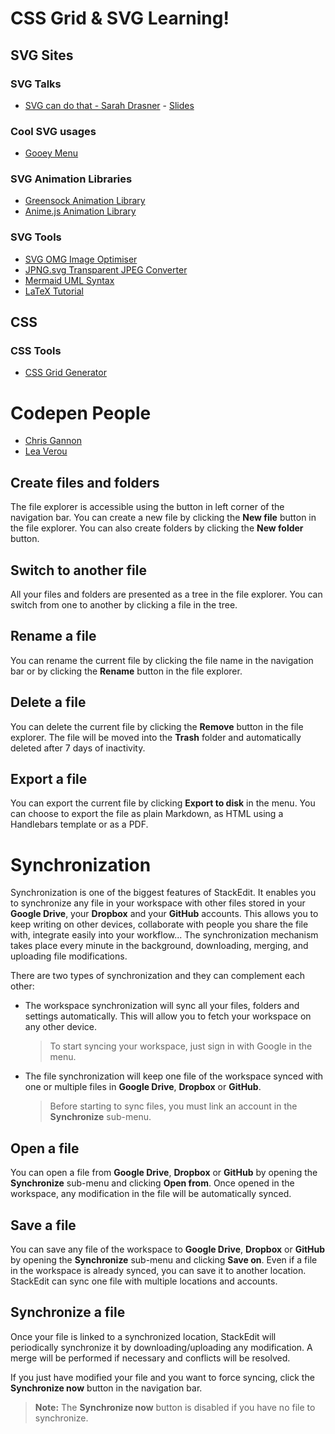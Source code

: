 # CSS Grid & SVG Learning!

## SVG Sites

### SVG Talks

- [SVG can do that - Sarah Drasner](https://youtu.be/dv2TvTXQ4FQ) - [Slides](http://slides.com/sdrasner/svg-can-do-that#/)

### Cool SVG usages

 - [Gooey Menu](https://codepen.io/lbebber/pen/LELBEo)

### SVG Animation Libraries

 - [Greensock Animation Library](https://greensock.com/)
 - [Anime.js Animation Library](https://animejs.com/)

### SVG Tools

- [SVG OMG Image Optimiser](https://jakearchibald.github.io/svgomg/)
- [JPNG.svg Transparent JPEG Converter](https://codepen.io/shshaw/pen/LVKEdv)
- [Mermaid UML Syntax](https://mermaid-js.github.io/mermaid/#/)
- [LaTeX Tutorial](http://meta.math.stackexchange.com/questions/5020/mathjax-basic-tutorial-and-quick-reference)

## CSS

### CSS Tools

- [CSS Grid Generator](https://cssgrid-generator.netlify.com/)


# Codepen People

 - [Chris Gannon](https://codepen.io/chrisgannon)
 - [Lea Verou](https://lea.verou.me/)

## Create files and folders

The file explorer is accessible using the button in left corner of the navigation bar. You can create a new file by clicking the **New file** button in the file explorer. You can also create folders by clicking the **New folder** button.

## Switch to another file

All your files and folders are presented as a tree in the file explorer. You can switch from one to another by clicking a file in the tree.

## Rename a file

You can rename the current file by clicking the file name in the navigation bar or by clicking the **Rename** button in the file explorer.

## Delete a file

You can delete the current file by clicking the **Remove** button in the file explorer. The file will be moved into the **Trash** folder and automatically deleted after 7 days of inactivity.

## Export a file

You can export the current file by clicking **Export to disk** in the menu. You can choose to export the file as plain Markdown, as HTML using a Handlebars template or as a PDF.


# Synchronization

Synchronization is one of the biggest features of StackEdit. It enables you to synchronize any file in your workspace with other files stored in your **Google Drive**, your **Dropbox** and your **GitHub** accounts. This allows you to keep writing on other devices, collaborate with people you share the file with, integrate easily into your workflow... The synchronization mechanism takes place every minute in the background, downloading, merging, and uploading file modifications.

There are two types of synchronization and they can complement each other:

- The workspace synchronization will sync all your files, folders and settings automatically. This will allow you to fetch your workspace on any other device.
	> To start syncing your workspace, just sign in with Google in the menu.

- The file synchronization will keep one file of the workspace synced with one or multiple files in **Google Drive**, **Dropbox** or **GitHub**.
	> Before starting to sync files, you must link an account in the **Synchronize** sub-menu.

## Open a file

You can open a file from **Google Drive**, **Dropbox** or **GitHub** by opening the **Synchronize** sub-menu and clicking **Open from**. Once opened in the workspace, any modification in the file will be automatically synced.

## Save a file

You can save any file of the workspace to **Google Drive**, **Dropbox** or **GitHub** by opening the **Synchronize** sub-menu and clicking **Save on**. Even if a file in the workspace is already synced, you can save it to another location. StackEdit can sync one file with multiple locations and accounts.

## Synchronize a file

Once your file is linked to a synchronized location, StackEdit will periodically synchronize it by downloading/uploading any modification. A merge will be performed if necessary and conflicts will be resolved.

If you just have modified your file and you want to force syncing, click the **Synchronize now** button in the navigation bar.

> **Note:** The **Synchronize now** button is disabled if you have no file to synchronize.


<!--stackedit_data:
eyJoaXN0b3J5IjpbLTg1Njk3MjA3MiwxNzA1MzgwMjYzLDEwNT
IzOTIxMTVdfQ==
-->